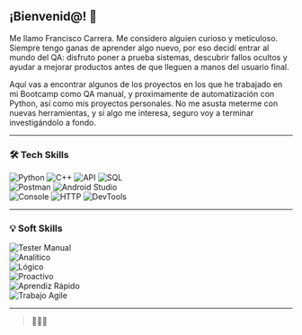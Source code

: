 ## ¡Bienvenid@! 👋

Me llamo Francisco Carrera. Me considero alguien curioso y meticuloso. Siempre tengo ganas de aprender algo nuevo, por eso decidí entrar al mundo del QA: disfruto poner a prueba sistemas, descubrir fallos ocultos y ayudar a mejorar productos antes de que lleguen a manos del usuario final.

Aquí vas a encontrar algunos de los proyectos en los que he trabajado en mi Bootcamp como QA manual, y proximamente de automatización con Python, así como mis proyectos personales. No me asusta meterme con nuevas herramientas, y si algo me interesa, seguro voy a terminar investigándolo a fondo.

---

### 🛠️ Tech Skills

![Python](https://img.shields.io/badge/Python-058013?style=for-the-badge&logo=python&logoColor=white) 
![C++](https://img.shields.io/badge/C++-00599C?style=for-the-badge&logo=cplusplus&logoColor=white) 
![API](https://img.shields.io/badge/API-4285F4?style=for-the-badge&logo=googlechrome&logoColor=white) 
![SQL](https://img.shields.io/badge/SQL-4479A1?style=for-the-badge&logo=postgresql&logoColor=white)  
![Postman](https://img.shields.io/badge/Postman-FF6C37?style=for-the-badge&logo=postman&logoColor=white) 
![Android Studio](https://img.shields.io/badge/Android%20Studio-3DDC84?style=for-the-badge&logo=androidstudio&logoColor=white)  
![Console](https://img.shields.io/badge/Console-16667A?style=for-the-badge&logo=codecrafters&logoColor=white) 
![HTTP](https://img.shields.io/badge/HTML-E34F26?style=for-the-badge&logo=html5&logoColor=white) 
![DevTools](https://img.shields.io/badge/DevTools-4285F4?style=for-the-badge&logo=googlechrome&logoColor=white)

---

### 💡 Soft Skills

![Tester Manual](https://img.shields.io/badge/Tester%20Manual-943F2B?style=for-the-badge)  
![Analítico](https://img.shields.io/badge/Analítico-%232bb673?style=for-the-badge)  
![Lógico](https://img.shields.io/badge/Lógico-%236a5acd?style=for-the-badge)  
![Proactivo](https://img.shields.io/badge/Proactivo-%23ff8c00?style=for-the-badge)  
![Aprendiz Rápido](https://img.shields.io/badge/Aprendiz%20Rápido-%2300ced1?style=for-the-badge)  
![Trabajo Agile](https://img.shields.io/badge/Trabajo%20Agile-2414B3?style=for-the-badge)

---

> 🦂🇲🇽
